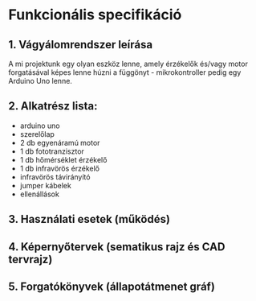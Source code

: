 ﻿# Funkcionális specifikáció
## 1. Vágyálomrendszer leírása
A mi projektunk egy olyan eszköz lenne, amely érzékelők és/vagy motor forgatásával képes lenne húzni a függönyt - mikrokontroller pedig egy Arduino Uno lenne.
## 2. Alkatrész lista:
- arduino uno
- szerelőlap
- 2 db egyenáramú motor
- 1 db fototranzisztor
- 1 db hőmérséklet érzékelő
- 1 db infravörös érzékelő
- infravörös távirányító
- jumper kábelek
- ellenállások

## 3. Használati esetek (működés)
## 4. Képernyőtervek (sematikus rajz és CAD tervrajz)
## 5. Forgatókönyvek (állapotátmenet gráf)

